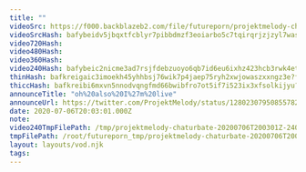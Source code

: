 ```yaml
---
title: ""
videoSrc: https://f000.backblazeb2.com/file/futureporn/projektmelody-chaturbate-20200706T200301Z.mp4
videoSrcHash: bafybeidv5jbqxtfcblyr7pibbdmzf3eoiarbo5c7tqirqrjzjzyl7was5y?filename=projektmelody-chaturbate-2020-07-06.mp4
video720Hash: 
video480Hash: 
video360Hash: 
video240Hash: bafybeic2nicme3ad7rsjfdebzuoyo6qb7id6eu6ixhz423hcb3rwk4et34?filename=projektmelody-chaturbate-20200706T200301Z-240p.mp4
thinHash: bafkreigaic3imoekh45yhhbsj76wik7p4jaep75ryh2xwjowaszxxngz3e?filename=20200706T200301Z_thin.jpg
thiccHash: bafkreibi6mxvn5nnodvqngfmd66bwibfro7ot5if7i523ix3xfsolkijyu?filename=20200706T200301Z_thicc.jpg
announceTitle: "oh%20also%20I%27m%20live"
announceUrl: https://twitter.com/ProjektMelody/status/1280230795085578247
date: 2020-07-06T20:03:01.000Z
note: 
video240TmpFilePath: /tmp/projektmelody-chaturbate-20200706T200301Z-240p.mp4
tmpFilePath: /root/futureporn_tmp/projektmelody-chaturbate-20200706T200301Z.mp4
layout: layouts/vod.njk
tags:
---
```


